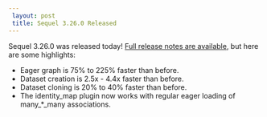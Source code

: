 ```yaml
---
 layout: post
 title: Sequel 3.26.0 Released
---
```


Sequel 3.26.0 was released today!  <a href="http://sequel.jeremyevans.net/rdoc/files/doc/release_notes/3_26_0_txt.html">Full release notes are available</a>, but here are some highlights:

* Eager graph is 75% to 225% faster than before.
* Dataset creation is 2.5x - 4.4x faster than before.
* Dataset cloning is 20% to 40% faster than before.
* The identity_map plugin now works with regular eager loading of many_*_many associations.

